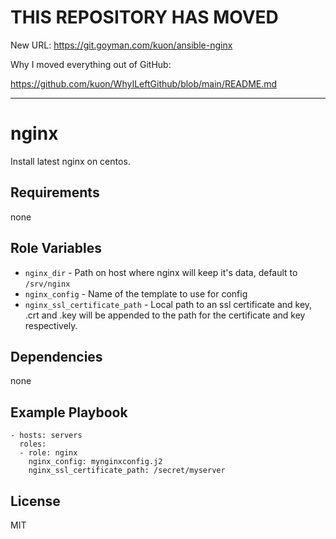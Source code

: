 # THIS REPOSITORY HAS MOVED

New URL: https://git.goyman.com/kuon/ansible-nginx

Why I moved everything out of GitHub:

https://github.com/kuon/WhyILeftGithub/blob/main/README.md

----

nginx
======

Install latest nginx on centos.

Requirements
------------

none

Role Variables
--------------

- `nginx_dir` - Path on host where nginx will keep it's data, default to `/srv/nginx`
- `nginx_config` - Name of the template to use for config
- `nginx_ssl_certificate_path` - Local path to an ssl certificate and key,
  .crt and .key will be appended to the path for the certificate and key respectively.

Dependencies
------------

none

Example Playbook
----------------


    - hosts: servers
      roles:
      - role: nginx
        nginx_config: mynginxconfig.j2
        nginx_ssl_certificate_path: /secret/myserver



License
-------

MIT

